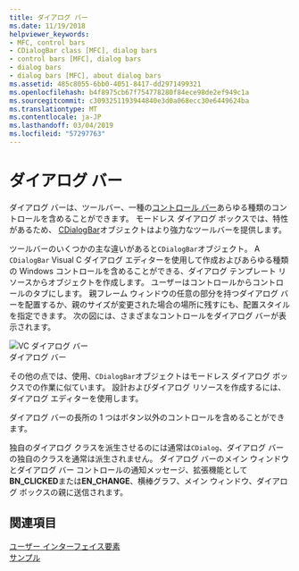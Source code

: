 ```yaml
---
title: ダイアログ バー
ms.date: 11/19/2018
helpviewer_keywords:
- MFC, control bars
- CDialogBar class [MFC], dialog bars
- control bars [MFC], dialog bars
- dialog bars
- dialog bars [MFC], about dialog bars
ms.assetid: 485c8055-6bb0-4051-8417-dd2971499321
ms.openlocfilehash: b4f8975cb67f754778280f84ece98de2ef949c1a
ms.sourcegitcommit: c3093251193944840e3d0a068ecc30e6449624ba
ms.translationtype: MT
ms.contentlocale: ja-JP
ms.lasthandoff: 03/04/2019
ms.locfileid: "57297763"
---
```

# <a name="dialog-bars"></a>ダイアログ バー

ダイアログ バーは、ツールバー、一種の[コントロール バー](../mfc/control-bars.md)あらゆる種類のコントロールを含めることができます。 モードレス ダイアログ ボックスでは、特性があるため、 [CDialogBar](../mfc/reference/cdialogbar-class.md)オブジェクトはより強力なツールバーを提供します。

ツールバーのいくつかの主な違いがあると`CDialogBar`オブジェクト。 A `CDialogBar` Visual C ダイアログ エディターを使用して作成およびあらゆる種類の Windows コントロールを含めることができる、ダイアログ テンプレート リソースからオブジェクトを作成します。 ユーザーはコントロールからコントロールのタブにします。 親フレーム ウィンドウの任意の部分を持つダイアログ バーを配置するか、親のサイズが変更された場合の場所に残すにも、配置スタイルを指定できます。 次の図には、さまざまなコントロールをダイアログ バーが表示されます。

![VC ダイアログ バー](../mfc/media/vc378t1.gif "VC ダイアログ バー") <br/>
ダイアログ バー

その他の点では、使用、`CDialogBar`オブジェクトはモードレス ダイアログ ボックスでの作業に似ています。 設計およびダイアログ リソースを作成するには、ダイアログ エディターを使用します。

ダイアログ バーの長所の 1 つはボタン以外のコントロールを含めることができます。

独自のダイアログ クラスを派生させるのには通常は`CDialog`、ダイアログ バーの独自のクラスを通常は派生されません。 ダイアログ バーのメイン ウィンドウとダイアログ バー コントロールの通知メッセージ、拡張機能として**BN_CLICKED**または**EN_CHANGE**、横棒グラフ、メイン ウィンドウ、ダイアログ ボックスの親に送信されます。

## <a name="see-also"></a>関連項目

[ユーザー インターフェイス要素](../mfc/user-interface-elements-mfc.md)<br/>
[サンプル](../visual-cpp-samples.md)
